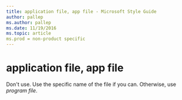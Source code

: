 ```yaml
---
title: application file, app file - Microsoft Style Guide
author: pallep
ms.author: pallep
ms.date: 11/19/2016
ms.topic: article
ms.prod = non-product specific
---
```


# application file, app file

Don't use. Use the specific name of the file if you can. Otherwise, use *program file*.
